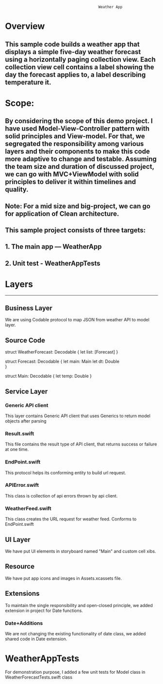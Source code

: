                                                Weather App
# Overview                                
                    
## This sample code builds a weather app that displays a simple five-day weather forecast using a horizontally paging collection view. Each collection view cell contains a label showing the day the forecast applies to, a label describing temperature it. 

# Scope:

## By considering the scope of this demo project. I have used Model-View-Controller pattern with solid principles and View-model. For that, we segregated the responsibility among various layers and their components to make this code more adaptive to change and testable. Assuming the team size and duration of discussed project, we can go with MVC+ViewModel with solid principles to deliver it within timelines and quality.

## Note: For a mid size and big-project, we can go for application of Clean architecture. 

## This sample project consists of three targets:

## 1. The main app — WeatherApp
## 2. Unit test - WeatherAppTests

# Layers
----------------------------------------------------------------------------------------------------------------------------------------------------------

## Business Layer

We are using Codable protocol to map JSON from weather API to model layer.  

## Source Code
struct WeatherForecast: Decodable {
    let list: [Forecast]
}

struct Forecast: Decodable {
    let main: Main
    let dt: Double    
}

struct Main: Decodable {
    let temp: Double
}

## Service Layer

### Generic API client
This layer contains Generic API client that uses Generics to return model objects after parsing

### Result.swift
This file contains the result type of API client, that returns success or failure at one time.

### EndPoint.swift
This protocol helps its conforming entity to build url request.

### APIError.swift
This class is collection of api errors thrown by api client.

### WeatherFeed.swift
This class creates the URL request for weather feed. Conforms to EndPoint.swift

## UI Layer
We have put UI elements in storyboard named "Main" and custom cell xibs.

## Resource
We have put app icons and images in Assets.xcassets file.

## Extensions
To maintain the single responsibility and open-closed principle, we added extension in project for Date functions.

### Date+Additions
We are not changing the existing functionality of date class, we added shared code in Date extension.

# WeatherAppTests
For demonstration purpose, I added a few unit tests for Model class in WeatherForecastTests.swift class
